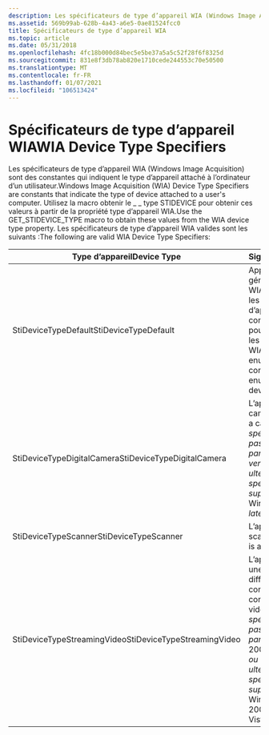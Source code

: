 ```yaml
---
description: Les spécificateurs de type d’appareil WIA (Windows Image Acquisition) sont des constantes qui indiquent le type d’appareil attaché à l’ordinateur d’un utilisateur.
ms.assetid: 569b99ab-628b-4a43-a6e5-0ae81524fcc0
title: Spécificateurs de type d’appareil WIA
ms.topic: article
ms.date: 05/31/2018
ms.openlocfilehash: 4fc18b000d84bec5e5be37a5a5c52f28f6f8325d
ms.sourcegitcommit: 831e8f3db78ab820e1710cede244553c70e50500
ms.translationtype: MT
ms.contentlocale: fr-FR
ms.lasthandoff: 01/07/2021
ms.locfileid: "106513424"
---
```

# <a name="wia-device-type-specifiers"></a><span data-ttu-id="d6eaa-103">Spécificateurs de type d’appareil WIA</span><span class="sxs-lookup"><span data-stu-id="d6eaa-103">WIA Device Type Specifiers</span></span>

<span data-ttu-id="d6eaa-104">Les spécificateurs de type d’appareil WIA (Windows Image Acquisition) sont des constantes qui indiquent le type d’appareil attaché à l’ordinateur d’un utilisateur.</span><span class="sxs-lookup"><span data-stu-id="d6eaa-104">Windows Image Acquisition (WIA) Device Type Specifiers are constants that indicate the type of device attached to a user's computer.</span></span> <span data-ttu-id="d6eaa-105">Utilisez la macro obtenir le \_ \_ type STIDEVICE pour obtenir ces valeurs à partir de la propriété type d’appareil WIA.</span><span class="sxs-lookup"><span data-stu-id="d6eaa-105">Use the GET\_STIDEVICE\_TYPE macro to obtain these values from the WIA device type property.</span></span> <span data-ttu-id="d6eaa-106">Les spécificateurs de type d’appareil WIA valides sont les suivants :</span><span class="sxs-lookup"><span data-stu-id="d6eaa-106">The following are valid WIA Device Type Specifiers:</span></span> 

| <span data-ttu-id="d6eaa-107">Type d’appareil</span><span class="sxs-lookup"><span data-stu-id="d6eaa-107">Device Type</span></span>                 | <span data-ttu-id="d6eaa-108">Signification</span><span class="sxs-lookup"><span data-stu-id="d6eaa-108">Meaning</span></span>                                                                                                                     |
|-----------------------------|-----------------------------------------------------------------------------------------------------------------------------|
| <span data-ttu-id="d6eaa-109">StiDeviceTypeDefault</span><span class="sxs-lookup"><span data-stu-id="d6eaa-109">StiDeviceTypeDefault</span></span>        | <span data-ttu-id="d6eaa-110">Appareil WIA générique.</span><span class="sxs-lookup"><span data-stu-id="d6eaa-110">Generic WIA device.</span></span> <span data-ttu-id="d6eaa-111">Pendant les énumérations d’appareils, cette constante est utilisée pour énumérer tous les périphériques WIA.</span><span class="sxs-lookup"><span data-stu-id="d6eaa-111">During device enumerations, this constant is used to enumerate all WIA devices.</span></span>                         |
| <span data-ttu-id="d6eaa-112">StiDeviceTypeDigitalCamera</span><span class="sxs-lookup"><span data-stu-id="d6eaa-112">StiDeviceTypeDigitalCamera</span></span>  | <span data-ttu-id="d6eaa-113">L’appareil est une caméra.</span><span class="sxs-lookup"><span data-stu-id="d6eaa-113">The device is a camera.</span></span> <span data-ttu-id="d6eaa-114">*Ce spécificateur n’est pas pris en charge par* Windows Vista *et versions ultérieures.*</span><span class="sxs-lookup"><span data-stu-id="d6eaa-114">*This specifier is not supported by* Windows Vista *and later.*</span></span>                                     |
| <span data-ttu-id="d6eaa-115">StiDeviceTypeScanner</span><span class="sxs-lookup"><span data-stu-id="d6eaa-115">StiDeviceTypeScanner</span></span>        | <span data-ttu-id="d6eaa-116">L’appareil est un scanneur.</span><span class="sxs-lookup"><span data-stu-id="d6eaa-116">The device is a scanner.</span></span>                                                                                                    |
| <span data-ttu-id="d6eaa-117">StiDeviceTypeStreamingVideo</span><span class="sxs-lookup"><span data-stu-id="d6eaa-117">StiDeviceTypeStreamingVideo</span></span> | <span data-ttu-id="d6eaa-118">L’appareil contient une vidéo de diffusion en continu.</span><span class="sxs-lookup"><span data-stu-id="d6eaa-118">The device contains streaming video.</span></span> <span data-ttu-id="d6eaa-119">*Ce spécificateur n’est pas pris en charge par* Windows Server 2003 *,* Windows Vista *ou version ultérieure.*</span><span class="sxs-lookup"><span data-stu-id="d6eaa-119">*This specifier is not supported by* Windows Server 2003 *,* Windows Vista, *or later.*</span></span> |



 

 

 



